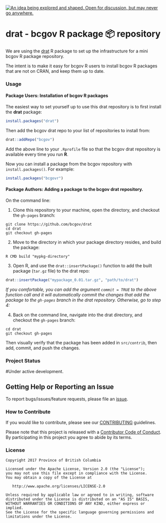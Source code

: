 <div id="devex-badge"><a rel="Inspiration" href="https://github.com/BCDevExchange/docs/blob/master/discussion/projectstates.md"><img alt="An idea being explored and shaped. Open for discussion, but may never go anywhere." style="border-width:0" src="https://assets.bcdevexchange.org/images/badges/inspiration.svg" title="An idea being explored and shaped. Open for discussion, but may never go anywhere." /></a></div>

# drat - bcgov R package 📦 repository

We are using the [drat](https://cran.r-project.org/package=drat) R package to 
set up the infrastructure for a mini bcgov R package repository.

The intent is to make it easy for bcgov R users to install bcgov R packages 
that are not on CRAN, and keep them up to date.

### Usage

#### Package Users: Installation of bcgov R packages

The easiest way to set yourself up to use this drat repository is to first 
install the **drat** package:

```r
install.packages("drat")
```

Then add the bcgov drat repo to your list of repositories to install from:

```r
drat::addRepo("bcgov")
```

Add the above line to your `.Rprofile` file so that the bcgov drat repository is 
available every time you run **R**.

Now you can install a package from the bcgov repository with `install.packages()`.
For example:

```r
install.packages("bcgovr")
```

#### Package Authors: Adding a package to the bcgov drat repository.

On the command line:

1. Clone this repository to your machine, open the directory, and checkout the
`gh-pages` branch:

```
git clone https://github.com/bcgov/drat
cd drat
git checkout gh-pages
```

2. Move to the directory in which your package directory resides, and build the package:

```
R CMD build "mypkg-directory"
```

3. Open R, and use the `drat::insertPackage()` function to add the built package 
(`tar.gz` file) to the drat repo:

```r
drat::insertPackage("mypackage_0.01.tar.gz", "path/to/drat")
```

*If you comfortable, you can add the argument `commit = TRUE` to the above function
call and it will automatically commit the changes that add the package to the `gh-pages` 
branch in the drat repository. Otherwise, go to step 4:*

4. Back on the command line, navigate into the drat directory, and checkout the
`gh-pages` branch:

```
cd drat
git checkout gh-pages
```

Then visually verify that the package has been added in `src/contrib`, then add, 
commit, and push the changes.

### Project Status

#Under active development.

## Getting Help or Reporting an Issue

To report bugs/issues/feature requests, please file an [issue](https://github.com/bcgov/%3Crepo-name%3E/issues/).

### How to Contribute

If you would like to contribute, please see our [CONTRIBUTING](CONTRIBUTING.md) guidelines.

Please note that this project is released with a [Contributor Code of Conduct](CODE_OF_CONDUCT.md). By participating in this project you agree to abide by its terms.

### License

    Copyright 2017 Province of British Columbia

    Licensed under the Apache License, Version 2.0 (the "License");
    you may not use this file except in compliance with the License.
    You may obtain a copy of the License at 

       http://www.apache.org/licenses/LICENSE-2.0

    Unless required by applicable law or agreed to in writing, software
    distributed under the License is distributed on an "AS IS" BASIS,
    WITHOUT WARRANTIES OR CONDITIONS OF ANY KIND, either express or implied.
    See the License for the specific language governing permissions and
    limitations under the License.
